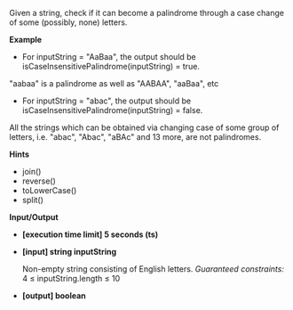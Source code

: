 Given a string, check if it can become a palindrome through a case change of some (possibly, none) letters.

**Example**

- For inputString = "AaBaa", the output should be
  isCaseInsensitivePalindrome(inputString) = true.

"aabaa" is a palindrome as well as "AABAA", "aaBaa", etc

- For inputString = "abac", the output should be
  isCaseInsensitivePalindrome(inputString) = false.

All the strings which can be obtained via changing case of some group of letters, i.e. "abac", "Abac", "aBAc" and 13 more, are not palindromes.

**Hints**

- join()
- reverse()
- toLowerCase()
- split()

**Input/Output**

- **[execution time limit] 5 seconds (ts)**

- **[input] string inputString**

  Non-empty string consisting of English letters.
  _Guaranteed constraints:_ 4 ≤ inputString.length ≤ 10

- **[output] boolean**
